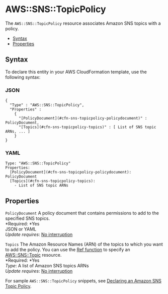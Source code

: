 # AWS::SNS::TopicPolicy<a name="aws-properties-sns-policy"></a>

The `AWS::SNS::TopicPolicy` resource associates Amazon SNS topics with a policy\.


+ [Syntax](#aws-resource-sns-policy-syntax)
+ [Properties](#w3ab2c21c10e1018b9)

## Syntax<a name="aws-resource-sns-policy-syntax"></a>

To declare this entity in your AWS CloudFormation template, use the following syntax:

### JSON<a name="aws-resource-sns-policy-syntax.json"></a>

```
{
  "Type" : "AWS::SNS::TopicPolicy",
  "Properties" :
    {
      "[PolicyDocument](#cfn-sns-topicpolicy-policydocument)" : PolicyDocument,
      "[Topics](#cfn-sns-topicpolicy-topics)" : [ List of SNS topic ARNs, ... ]
    }
}
```

### YAML<a name="aws-resource-sns-policy-syntax.yaml"></a>

```
Type: "AWS::SNS::TopicPolicy"
Properties:
  [PolicyDocument](#cfn-sns-topicpolicy-policydocument): PolicyDocument
  [Topics](#cfn-sns-topicpolicy-topics):
    - List of SNS topic ARNs
```

## Properties<a name="w3ab2c21c10e1018b9"></a>

`PolicyDocument`  <a name="cfn-sns-topicpolicy-policydocument"></a>
A policy document that contains permissions to add to the specified SNS topics\.  
*Required: *Yes  
JSON or YAML  
*Update requires*: [No interruption](using-cfn-updating-stacks-update-behaviors.md#update-no-interrupt)

`Topics`  <a name="cfn-sns-topicpolicy-topics"></a>
The Amazon Resource Names \(ARN\) of the topics to which you want to add the policy\. You can use the [Ref function](intrinsic-function-reference-ref.md) to specify an [AWS::SNS::Topic](aws-properties-sns-topic.md) resource\.  
*Required: *Yes  
*Type*: A list of Amazon SNS topics ARNs  
*Update requires*: [No interruption](using-cfn-updating-stacks-update-behaviors.md#update-no-interrupt)

For sample `AWS::SNS::TopicPolicy` snippets, see [Declaring an Amazon SNS Topic Policy](quickref-iam.md#scenario-sns-policy)\.